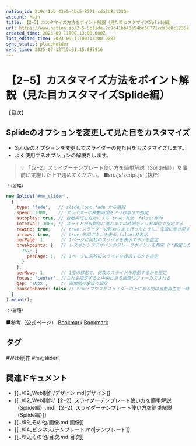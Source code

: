 ```yaml
---
notion_id: 2c9c41bb-43e5-4bc5-8771-cda3d8c1235e
account: Main
title: 【2−5】カスタマイズ方法をポイント解説（見た目カスタマイズSplide編）
url: https://www.notion.so/2-5-Splide-2c9c41bb43e54bc58771cda3d8c1235e
created_time: 2023-09-11T00:13:00.000Z
last_edited_time: 2023-09-11T00:13:00.000Z
sync_status: placeholder
sync_time: 2025-07-12T15:01:15.085916
---
```

# 【2−5】カスタマイズ方法をポイント解説（見た目カスタマイズSplide編）

【目次】
## Splideのオプションを変更して見た目をカスタマイズ
- Splideのオプションを変更してスライダーの見た目をカスタマイズします。
- よく使用するオプションの解説をします。
> 💡 「【2−2】スライダーテンプレート使い方を簡単解説（Splide編）」を事前に実施した上で進めてください。
■src/js/script.js（抜粋）
```javascript
：（省略）

new Splide('#mv_slider',
  {
    type: 'fade',   // slide,loop,fade から選択
    speed: 3000,    // スライダーの移動時間をミリ秒単位で指定
    autoplay: true, // 自動実行を有効にする true:有効、false:無効
    interval: 3000, // スライドが自動的に進むまでの時間をミリ秒単位で指定する
    rewind: true,    // true:スライダーの終わりまで行ったときに、先頭に巻き戻す(type:fade,slideの時使用)
    arrows: true,    // true:矢印ボタンを表示,false:非表示
    perPage: 1,      // 1ページに何枚のスライドを表示するかを指定
    breakpoints: {   // レスポンシブデザインのブレークポイントを指定（**指定したpx以下**の場合）
      767: {
        perPage: 1,  // 1ページに何枚のスライドを表示するかを指定
      }
    },
    perMove: 1,      // 1度の移動で、何枚のスライドを移動するかを指定
    focus: 'center', //これを指定すると中央にある画像にフォーカスされる
    gap: '10px',     // 画像間の余白の設定
    pauseOnHover: false // true:マウスがスライダーの上にある間は自動再生を一時停止します,false:停止しない
  }
).mount();

：（省略）
```
■参考（公式ページ）
[Bookmark](https://ja.splidejs.com/guides/options/)
[Bookmark](https://ja.splidejs.com/guides/)

## タグ

#Web制作 #mv_slider', 

## 関連ドキュメント

- [[../02_Web制作/デザイン.md|デザイン]]
- [[../02_Web制作/【2−2】スライダーテンプレート使い方を簡単解説（Splide編）.md|【2−2】スライダーテンプレート使い方を簡単解説（Splide編）]]
- [[../99_その他/画像.md|画像]]
- [[../04_ビジネス/テンプレート.md|テンプレート]]
- [[../99_その他/目次.md|目次]]
